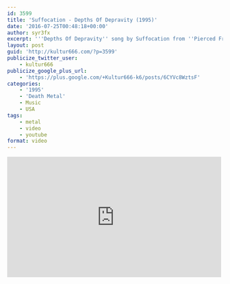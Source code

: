 ```yaml
---
id: 3599
title: 'Suffocation - Depths Of Depravity (1995)'
date: '2016-07-25T00:48:18+00:00'
author: syr3fx
excerpt: '''Depths Of Depravity'' song by Suffocation from ''Pierced From Within'' album (1995).'
layout: post
guid: 'http://kultur666.com/?p=3599'
publicize_twitter_user:
    - kultur666
publicize_google_plus_url:
    - 'https://plus.google.com/+Kultur666-k6/posts/6CYVc8WztsF'
categories:
    - '1995'
    - 'Death Metal'
    - Music
    - USA
tags:
    - metal
    - video
    - youtube
format: video
---
```


<iframe allow="accelerometer; autoplay; clipboard-write; encrypted-media; gyroscope; picture-in-picture; web-share" allowfullscreen="" frameborder="0" height="281" loading="lazy" src="https://www.youtube.com/embed/w8raOyF92iQ?feature=oembed" title="Suffocation - Depths of Depravity (HQ)" width="500"></iframe>